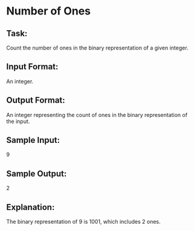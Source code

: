 # Number of Ones  

## Task:
Count the number of ones in the binary representation of a given integer.

## Input Format:
An integer.

## Output Format: 
An integer representing the count of ones in the binary representation of the input.

## Sample Input:
9

## Sample Output:
2

## Explanation: 
The binary representation of 9 is 1001, which includes 2 ones. 

